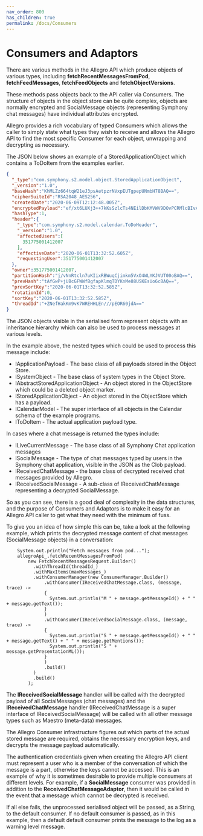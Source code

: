 ```yaml
---
nav_order: 800
has_children: true
permalink: /docs/Consumers
---
```

# Consumers and Adaptors
There are various methods in the Allegro API which produce objects of various types, including
__fetchRecentMessagesFromPod__,
__fetchFeedMessages__,
__fetchFeedObjects__ and
__fetchObjectVersions__.

These methods pass objects back to the API caller via Consumers. The structure of objects in the object store 
can be quite complex, objects are normally encrypted and SocialMessage objects (representing Symphony
chat messages) have individual attributes encrypted.

Allegro provides a rich vocabulary of typed Consumers which allows the caller to simply state what types
they wish to receive and allows the Allegro API to find the most specific Consumer for each object,
unwrapping and decrypting as necessary.

The JSON below shows an example of a StoredApplicationObject which contains a ToDoItem from the examples earlier.

```json
{
  "_type":"com.symphony.s2.model.object.StoredApplicationObject",
  "_version":"1.0",
  "baseHash":"KhMLZz664tqW21eJ3psAetpzrNVxpEUTgpepUNmbH78BAQ==",
  "cipherSuiteId":"RSA2048_AES256",
  "createdDate":"2020-06-09T12:12:48.005Z",
  "encryptedPayload":"ef/xt6LUXj3++7kKsSzlcTs4NEilDbKMVWV9DOvPCRMlcBIvAsU/i8g15I8HNOlDFNxspnmxtD+jQNxfC4qLzU4b9/BmBjJ++XnGvRX+dMNbg5y1ZlZH43RyYOJQJxlvC1gD9HmQiNiIw2wJD5uY2dZ71fA21W+twrWUx8Z7vxMuvG44NC5dI/I3JMjUKTq9avO9Vj8mF8YLJneMt7ATQJDyEfTzrVkx2IkkZrC5L1GvrUr5pd2fdR39eRwaz+hI2STrvTN97Fypj4hPfdnEJ96d9dliczEL7VK9OWC6P9wfJOxUFY8EUhBtXyxhQd+MsJhLOuH9zU8756KjNHlG82X+tlitR99v7n+RUmhLHudGSUvkVh2Ctjbx8InsvWry3zVKhoa99lT7fups3PimAFfmjFV8R9kn1M2lmP7vL/kYGHM=",
  "hashType":1,
  "header":{
    "_type":"com.symphony.s2.model.calendar.ToDoHeader",
    "_version":"1.0",
    "affectedUsers":[
      351775001412007
    ],
    "effectiveDate":"2020-06-01T13:32:52.605Z",
    "requestingUser":351775001412007
  },
  "owner":351775001412007,
  "partitionHash":"j/vNnRtcln7uKIixRBWuqCjimkm5VxO4WLYKJVUT00oBAQ==",
  "prevHash":"tAfGwP+jUBcGFWWfBgfapKlmqTDYKnMe88USKEsUo6cBAQ==",
  "prevSortKey":"2020-06-01T13:32:52.585Z",
  "rotationId":0,
  "sortKey":"2020-06-01T13:32:52.585Z",
  "threadId":"+ZNefHakKm9vK7WREHHLEn///pEOR60jdA=="
}
```

The JSON objects visible in the serialised form represent 
objects with an inheritance hierarchy which can also be used to process messages
at various levels.

In the example above, the nested types which could be used to process this message include:

+ IApplicationPayload - The base class of all payloads stored in the Object Store.
+ ISystemObject - The base class of system types in the Object Store.
+ IAbstractStoredApplicationObject - An object stored in the ObjectStore which could be a deleted object marker.
+ IStoredApplicationObject - An object stored in the ObjectStore which has a payload.
+ ICalendarModel - The super interface of all objects in the Calendar schema of the example programs.
+ IToDoItem - The actual application payload type.

In cases where a chat message is returned the types include:

+ ILiveCurrentMessage - The base class of all Symphony Chat application messages
+ ISocialMessage - The type of chat messages typed by users in the Symphony chat application, visible in the JSON as the Clob payload.
+ IReceivedChatMessage - the base class of decrypted received chat messages provided by Allegro.
+ IReceivedSocialMessage - A sub-class of IReceivedChatMessage representing a decrypted SocialMessage.

So as you can see, there is a good deal of complexity in the data structures, and the purpose of
Consumers and Adaptors is to make it easy for an Allegro API caller to get what they need with the minimum
of fuss.

To give you an idea of how simple this can be, take a look at the following example, which prints the decrypted
message content of chat messages (SocialMessage objects) in a conversation: 

```
    System.out.println("Fetch messages from pod...");
    allegroApi_.fetchRecentMessagesFromPod(
        new FetchRecentMessagesRequest.Builder()
          .withThreadId(threadId_)
          .withMaxItems(maxMessages_)
          .withConsumerManager(new ConsumerManager.Builder()
              .withConsumer(IReceivedChatMessage.class, (message, trace) ->
              {
                System.out.println("M " + message.getMessageId() + " " + message.getText());
              }
              )
              .withConsumer(IReceivedSocialMessage.class, (message, trace) ->
              {
                System.out.println("S " + message.getMessageId() + " " + message.getText() + " " + message.getMentions());
                System.out.println("S " + message.getPresentationML());
              }
              )
              .build()
          )
          .build()
        );
```

The **IReceivedSocialMessage** handler will be called with the decrypted payload of all SocialMessages (chat messages)
and the **IReceivedChatMessage** handler (IReceivedChatMessage is a super interface of IReceivedSocialMessage) will
be called with all other message types such as Maestro (meta-data) messages.

The Allegro Consumer infrastructure figures out which parts of the actual stored message are required, obtains the
necessary encryption keys, and decrypts the message payload automatically.

The authentication credentials given when creating the Allegro API client must represent a user who is a member
of the conversation of which the message is a part, otherwise the keys cannot be accessed. This is an example
of why it is sometimes desirable to provide multiple consumers at different levels. For example, if a 
**SocialMessage** consumer was provided in addition to the **ReceivedChatMessageAdaptor**, then it would be called
in the event that a message which cannot be decrypted is received.

If all else fails, the unprocessed serialised object will be passed, as a String, to the default consumer. If
no default consumer is passed, as in this example, then a default default consumer prints the message to the log
as a warning level message.

